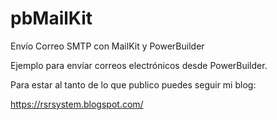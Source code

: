 # pbMailKit
Envío Correo SMTP con MailKit y PowerBuilder

Ejemplo para envíar correos electrónicos desde PowerBuilder.

Para estar al tanto de lo que publico puedes seguir mi blog:

https://rsrsystem.blogspot.com/
